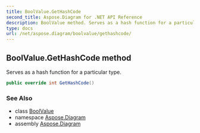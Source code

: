 ```yaml
---
title: BoolValue.GetHashCode
second_title: Aspose.Diagram for .NET API Reference
description: BoolValue method. Serves as a hash function for a particular type
type: docs
url: /net/aspose.diagram/boolvalue/gethashcode/
---
```

## BoolValue.GetHashCode method

Serves as a hash function for a particular type.

```csharp
public override int GetHashCode()
```

### See Also

* class [BoolValue](../)
* namespace [Aspose.Diagram](../../boolvalue/)
* assembly [Aspose.Diagram](../../../)



